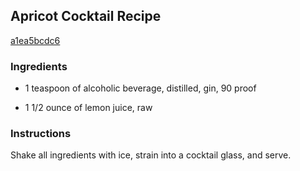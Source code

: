 ## Apricot Cocktail Recipe

[a1ea5bcdc6](http://cookeatshare.com/recipes/apricot-cocktail-68733)

### Ingredients

 - 1 teaspoon of alcoholic beverage, distilled, gin, 90 proof

 - 1 1/2 ounce of lemon juice, raw

### Instructions

Shake all ingredients with ice, strain into a cocktail glass, and serve.